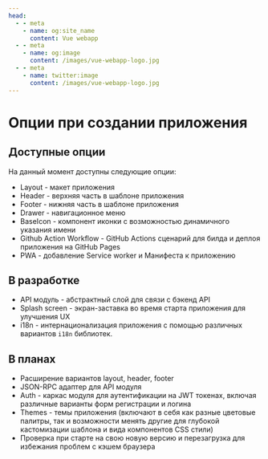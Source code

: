 ```yaml
---
head:
  - - meta
    - name: og:site_name
      content: Vue webapp
  - - meta
    - name: og:image
      content: /images/vue-webapp-logo.jpg
  - - meta
    - name: twitter:image
      content: /images/vue-webapp-logo.jpg
---
```


# Опции при создании приложения

## Доступные опции

На данный момент доступны следующие опции:

- Layout - макет приложения
- Header - верхняя часть в шаблоне приложения
- Footer - нижняя часть в шаблоне приложения
- Drawer - навигационное меню
- BaseIcon - компонент иконки с возможностью динамичного указания имени
- Github Action Workflow - GitHub Actions сценарий для билда и деплоя приложения на GitHub Pages
- PWA - добавление Service worker и Манифеста к приложению

## В разработке

- API модуль - абстрактный слой для связи с бэкенд API
- Splash screen - экран-заставка во время старта приложения для улучшения UX
- i18n - интернационализация приложения с помощью различных вариантов `i18n` библиотек.

## В планах

- Расширение вариантов layout, header, footer
- JSON-RPC адаптер для API модуля
- Auth - каркас модуля для аутентификации на JWT токенах, включая различные варианты форм регистрации и логина
- Themes - темы приложения (включают в себя как разные цветовые палитры, так и возможности менять другие  для глубокой кастомизации шаблона и вида компонентов CSS стили)
- Проверка при старте на свою новую версию и перезагрузка для избежания проблем с кэшем браузера